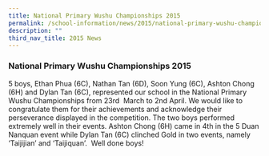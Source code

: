 ```yaml
---
title: National Primary Wushu Championships 2015
permalink: /school-information/news/2015/national-primary-wushu-championships/
description: ""
third_nav_title: 2015 News
---
```

### **National Primary Wushu Championships 2015**
5 boys, Ethan Phua (6C), Nathan Tan (6D), Soon Yung (6C), Ashton Chong (6H) and Dylan Tan (6C), represented our school in the National Primary Wushu Championships from 23rd  March to 2nd April. We would like to congratulate them for their achievements and acknowledge their perseverance displayed in the competition. The two boys performed extremely well in their events. Ashton Chong (6H) came in 4th in the 5 Duan Nanquan event while Dylan Tan (6C) clinched Gold in two events, namely ‘Taijijian’ and ‘Taijiquan’.  Well done boys!